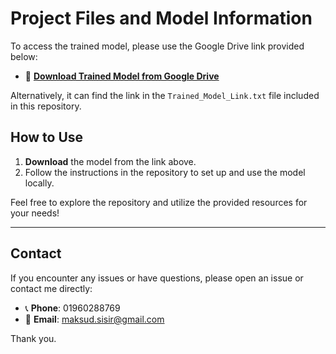 # Project Files and Model Information

To access the trained model, please use the Google Drive link provided below:

- 📂 **[Download Trained Model from Google Drive](https://drive.google.com/drive/folders/1DAXbUXL5cI3cbgyXOGxj2MSDD9LPqrkI?usp=drive_link)**

Alternatively, it can find the link in the `Trained_Model_Link.txt` file included in this repository.

## How to Use

1. **Download** the model from the link above.
2. Follow the instructions in the repository to set up and use the model locally.

Feel free to explore the repository and utilize the provided resources for your needs!

---

## Contact

If you encounter any issues or have questions, please open an issue or contact me directly:

- 📞 **Phone**: 01960288769
- 📧 **Email**: [maksud.sisir@gmail.com](mailto:maksud.sisir@gmail.com)

Thank you.
